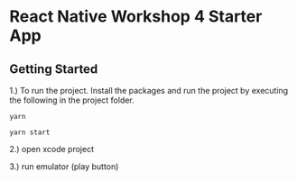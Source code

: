 # React Native Workshop 4 Starter App

## Getting Started
1.) To run the project. Install the packages and run the project by executing the following in the project folder.

```
yarn 

yarn start

```

2.) open xcode project

3.) run emulator (play button)
